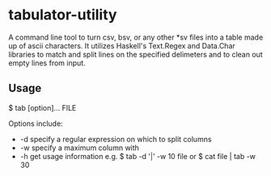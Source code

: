 # tabulator-utility

A command line tool to turn csv, bsv, or any other \*sv files into a table made up of ascii characters.
It utilizes Haskell's Text.Regex and Data.Char libraries to match and split lines on the specified
delimeters and to clean out empty lines from input.

## Usage

$ tab [option]... FILE

Options include:
- -d <regex> specify a regular expression on which to split columns
- -w <int>   specify a maximum column with
- -h         get usage information
e.g. 
  $ tab -d '\|' -w 10 file
or
  $ cat file | tab -w 30

